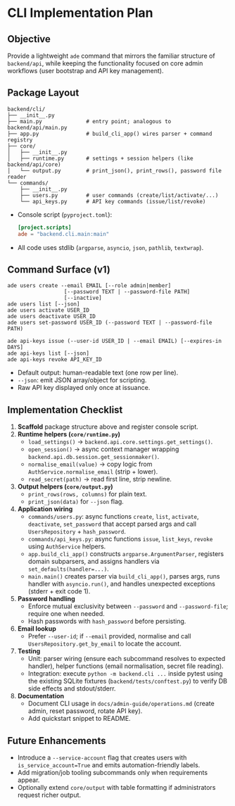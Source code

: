 # CLI Implementation Plan

## Objective
Provide a lightweight `ade` command that mirrors the familiar structure of `backend/api`, while keeping the functionality focused on core admin workflows (user bootstrap and API key management).

## Package Layout
```
backend/cli/
├── __init__.py
├── main.py              # entry point; analogous to backend/api/main.py
├── app.py               # build_cli_app() wires parser + command registry
├── core/
│   ├── __init__.py
│   ├── runtime.py       # settings + session helpers (like backend/api/core)
│   └── output.py        # print_json(), print_rows(), password file reader
└── commands/
    ├── __init__.py
    ├── users.py         # user commands (create/list/activate/...)
    └── api_keys.py      # API key commands (issue/list/revoke)
```
- Console script (`pyproject.toml`):
  ```toml
  [project.scripts]
  ade = "backend.cli.main:main"
  ```
- All code uses stdlib (`argparse`, `asyncio`, `json`, `pathlib`, `textwrap`).

## Command Surface (v1)
```
ade users create --email EMAIL [--role admin|member]
                  [--password TEXT | --password-file PATH]
                  [--inactive]
ade users list [--json]
ade users activate USER_ID
ade users deactivate USER_ID
ade users set-password USER_ID (--password TEXT | --password-file PATH)

ade api-keys issue (--user-id USER_ID | --email EMAIL) [--expires-in DAYS]
ade api-keys list [--json]
ade api-keys revoke API_KEY_ID
```
- Default output: human-readable text (one row per line).
- `--json`: emit JSON array/object for scripting.
- Raw API key displayed only once at issuance.

## Implementation Checklist
1. **Scaffold** package structure above and register console script.
2. **Runtime helpers (`core/runtime.py`)**
   - `load_settings()` → `backend.api.core.settings.get_settings()`.
   - `open_session()` → async context manager wrapping `backend.api.db.session.get_sessionmaker()`.
   - `normalise_email(value)` → copy logic from `AuthService.normalise_email` (strip + lower).
   - `read_secret(path)` → read first line, strip newline.
3. **Output helpers (`core/output.py`)**
   - `print_rows(rows, columns)` for plain text.
   - `print_json(data)` for `--json` flag.
4. **Application wiring**
   - `commands/users.py`: async functions `create`, `list`, `activate`, `deactivate`, `set_password` that accept parsed args and call `UsersRepository` + `hash_password`.
   - `commands/api_keys.py`: async functions `issue`, `list_keys`, `revoke` using `AuthService` helpers.
   - `app.build_cli_app()` constructs `argparse.ArgumentParser`, registers domain subparsers, and assigns handlers via `set_defaults(handler=...)`.
   - `main.main()` creates parser via `build_cli_app()`, parses args, runs handler with `asyncio.run()`, and handles unexpected exceptions (stderr + exit code 1).
5. **Password handling**
   - Enforce mutual exclusivity between `--password` and `--password-file`; require one when needed.
   - Hash passwords with `hash_password` before persisting.
6. **Email lookup**
   - Prefer `--user-id`; if `--email` provided, normalise and call `UsersRepository.get_by_email` to locate the account.
7. **Testing**
   - Unit: parser wiring (ensure each subcommand resolves to expected handler), helper functions (email normalisation, secret file reading).
   - Integration: execute `python -m backend.cli ...` inside pytest using the existing SQLite fixtures (`backend/tests/conftest.py`) to verify DB side effects and stdout/stderr.
8. **Documentation**
   - Document CLI usage in `docs/admin-guide/operations.md` (create admin, reset password, rotate API key).
   - Add quickstart snippet to README.

## Future Enhancements
- Introduce a `--service-account` flag that creates users with `is_service_account=True` and emits automation-friendly labels.
- Add migration/job tooling subcommands only when requirements appear.
- Optionally extend `core/output` with table formatting if administrators request richer output.
